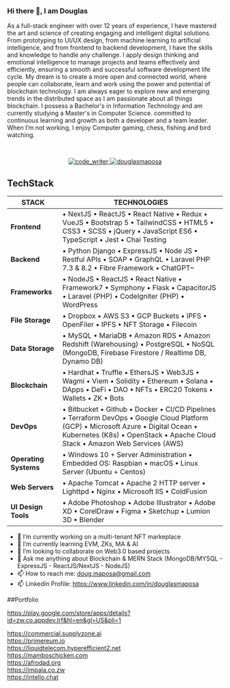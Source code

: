 ### Hi there :wave:, I am Douglas

As a full-stack engineer with over 12 years of experience, I have mastered the art and science of creating engaging and intelligent digital solutions. From prototyping to UI/UX design, from machine learning to artificial intelligence, and from frontend to backend development, I have the skills and knowledge to handle any challenge. I apply design thinking and emotional intelligence to manage projects and teams effectively and efficiently, ensuring a smooth and successful software development life cycle. My dream is to create a more open and connected world, where people can collaborate, learn and work using the power and potential of blockchain technology. I am always eager to explore new and emerging trends in the distributed space as I am passionate about all things blockchain. I possess a Bachelor's in Information Technology and am currently studying a Master's in Computer Science. committed to continuous learning and growth as both a developer and a team leader.  When I’m not working, I enjoy Computer gaming, chess, fishing and bird watching.

<br/>
<p align="center"> 
  <a href="https://twitter.com/code_writer" target="blank">
    <img src="https://img.shields.io/twitter/follow/code_writer?logo=twitter&style=for-the-badge" alt="code_writer" />
  </a>
  <a href="https://www.linkedin.com/in/douglasmaposa" target="blank">
    <img src="https://img.shields.io/twitter/follow/douglasmaposa?logo=linkedin&style=for-the-badge" alt="douglasmaposa" />
  </a> 
</p>

## TechStack

| STACK             | TECHNOLOGIES                                                                                                                                                                                                          |
|-------------------|-----------------------------------------------------------------------------------------------------------------------------------------------------------------------------------------------------------------------|
| **Frontend**          | • NextJS • ReactJS •  React Native  • Redux • VueJS • Bootstrap 5 • TailwindCSS • HTML5 • CSS3 •  SCSS • jQuery • JavaScript ES6 • TypeScript • Jest • Chai Testing                                                   |
| **Backend**           | • Python Django • ExpressJS • Node JS  • Restful APIs • SOAP • GraphQL  • Laravel PHP 7.3 & 8.2 • Fibre Framework • ChatGPT~                                                                                          |
| **Frameworks**        | • NodeJS • ReactJS • React Native • Framework7 • Symphony • Flask  • CapacitorJS • Laravel (PHP) • CodeIgniter (PHP) • WordPress                                                                                      |
| **File Storage**      | • Dropbox • AWS S3 • GCP Buckets • IPFS • OpenFiler • IPFS • NFT Storage • Filecoin                                                                                      |
| **Data Storage**      | • MySQL • MariaDB • Amazon RDS • Amazon Redshift (Warehousing) • PostgreSQL   • NoSQL (MongoDB, Firebase Firestore / Realtime DB, Dynamo DB)                                                                      |
| **Blockchain**        | • Hardhat • Truffle • EthersJS • Web3JS • Wagmi • Viem • Solidity • Ethereum • Solana  • DApps • DeFi • DAO • NFTs • ERC20 Tokens • Wallets • ZK • Bots                                                                              |
| **DevOps**            | • Bitbucket • Github • Docker •  CI/CD Pipelines • Terraform DevOps  • Google Cloud Platform (GCP) • Microsoft Azure • Digital Ocean  • Kubernetes (K8s) • OpenStack • Apache Cloud Stack • Amazon Web Services (AWS) |
| **Operating Systems** | • Windows 10 + Server Administration  • Embedded OS: Raspbian • macOS • Linux Server (Ubuntu + Centos)                                                                                                      |
| **Web Servers**       | • Apache Tomcat • Apache 2 HTTP server • Lighttpd  • Nginx • Microsoft IIS • ColdFusion                                                                                                                               |
| **UI Design Tools**   | • Adobe Photoshop • Adobe Illustrator • Adobe XD • CorelDraw   • Figma • Sketchup • Lumion 3D • Blender                                                                                                               |

- :telescope: I’m currently working on a multi-tenant NFT markeplace
- :seedling: I’m currently learning EVM, ZKs, MA & AI
- :dancers: I’m looking to collaborate on Web3.0 based projects
- :speech_balloon: Ask me anything about Blockchain & MERN Stack (MongoDB/MYSQL - ExpressJS - ReactJS/NextJS - NodeJS)
- :mailbox: How to reach me: <a href="mailto:doug.maposa@gmail.com">doug.maposa@gmail.com</a>
- :mailbox: LinkedIn Profile: <a href="https://www.linkedin.com/in/douglasmaposa">https://www.linkedin.com/in/douglasmaposa</a>


##Portfolio

<a href="https://play.google.com/store/apps/details?id=zw.co.appdev.lrf&hl=en&gl=US&pli=1">https://play.google.com/store/apps/details?id=zw.co.appdev.lrf&hl=en&gl=US&pli=1</a>

<a href="https://commercial.supplyzone.ai">https://commercial.supplyzone.ai</a><br/>
<a href="https://primereum.io">https://primereum.io</a><br/>
<a href="https://liquidtelecom.hyperefficient2.net">https://liquidtelecom.hyperefficient2.net</a><br/>
<a href="https://mamboschicken.com">https://mamboschicken.com</a><br/>
<a href="https://afrodad.org">https://afrodad.org</a><br/>
<a href="https://impala.co.zw">https://impala.co.zw</a><br/>
<a href="https://intello.chat">https://intello.chat</a><br/>
